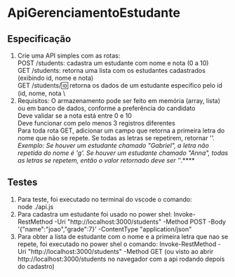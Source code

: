 # ApiGerenciamentoEstudante

## Especificação
1. Crie uma API simples com as rotas: \
POST /students: cadastra um estudante com nome e nota (0 a 10) \
GET /students: retorna uma lista com os estudantes cadastrados (exibindo id, nome e nota) \
GET /students/:id: retorna os dados de um estudante específico pelo id (id, nome, nota \
2. Requisitos:
O armazenamento pode ser feito em memória (array, lista) ou em banco de dados, conforme a preferência do candidato \
Deve validar se a nota está entre 0 e 10 \
Deve funcionar com pelo menos 3 registros diferentes \
Para toda rota GET, adicionar um campo que retorna a primeira letra do nome que não se repete. Se todas as letras se repetirem, retornar '_'. \
​​Exemplo: Se houver um estudante chamado "Gabriel", a letra não repetida do nome é 'g'. Se houver um estudante chamado "Anna", todas as letras se repetem, então o valor retornado deve ser '_'.****

## Testes
1. Para teste, foi executado no terminal do vscode o comando:   
node ./api.js
2. Para cadastra um estudante foi usado no power shel:
Invoke-RestMethod -Uri "http://localhost:3000/students" -Method POST -Body '{"name":"joao","grade":7}' -ContentType "application/json"
3. Para obter a lista de estudante com o nome e a primeira letra que nao se repete, foi executado no power shel o comando:
Invoke-RestMethod -Uri "http://localhost:3000/students" -Method GET
(ou visto ao abrir http://localhost:3000/students no navegador com a api rodando depois do cadastro)
